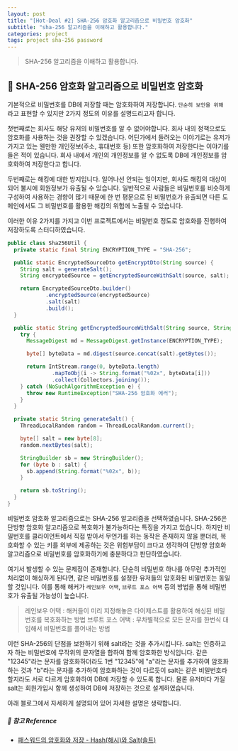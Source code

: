 ```yaml
---
layout: post
title: "[Hot-Deal #2] SHA-256 암호화 알고리즘으로 비밀번호 암호화"
subtitle: "sha-256 알고리즘을 이해하고 활용합니다."
categories: project
tags: project sha-256 password
---
```


> SHA-256 알고리즘을 이해하고 활용합니다.

<!--more-->

## 🌱 SHA-256 암호화 알고리즘으로 비밀번호 암호화

기본적으로 비밀번호를 DB에 저장할 때는 암호화하여 저장합니다. `단순히 보안을 위해` 라고 표현할 수 있지만 2가지 정도의 이유를 설명드리고자 합니다.

첫번째로는 회사도 해당 유저의 비밀번호를 알 수 없어야합니다. 회사 내의 정책으로도 암호화를 사용하는 것을 권장할 수 있겠습니다. 어딘가에서 들려오는 이야기로는 유저가 가지고 있는 웬만한 
개인정보(주소, 휴대번호 등) 또한 암호화하여 저장한다는 이야기를 들은 적이 있습니다. 회사 내에서 개인의 개인정보를 알 수 없도록 DB에 개인정보를 암호화하여 저장한다고 합니다.

두번째로는 해킹에 대한 방지입니다. 일어나선 안되는 일이지만, 회사도 해킹의 대상이 되어 불시에 회원정보가 유출될 수 있습니다. 일반적으로 사람들은 비밀번호를 비슷하게 구성하여 사용하는 경향이 
많기 때문에 한 번 평문으로 된 비밀번호가 유출되면 다른 도메인에서도 그 비밀번호를 활용한 해킹의 위험에 노출될 수 있습니다.

이러한 이유 2가지를 가지고 이번 프로젝트에서는 비밀번호 정도로 암호화를 진행하여 저장하도록 스터디하였습니다.

```java
public class Sha256Util {
  private static final String ENCRYPTION_TYPE = "SHA-256";

  public static EncryptedSourceDto getEncryptDto(String source) {
    String salt = generateSalt();
    String encryptedSource = getEncryptedSourceWithSalt(source, salt);

    return EncryptedSourceDto.builder()
            .encryptedSource(encryptedSource)
            .salt(salt)
            .build();
  }

  public static String getEncryptedSourceWithSalt(String source, String salt) {
    try {
      MessageDigest md = MessageDigest.getInstance(ENCRYPTION_TYPE);

      byte[] byteData = md.digest(source.concat(salt).getBytes());

      return IntStream.range(0, byteData.length)
              .mapToObj(i -> String.format("%02x", byteData[i]))
              .collect(Collectors.joining());
    } catch (NoSuchAlgorithmException e) {
      throw new RuntimeException("SHA-256 암호화 에러");
    }
  }

  private static String generateSalt() {
    ThreadLocalRandom random = ThreadLocalRandom.current();

    byte[] salt = new byte[8];
    random.nextBytes(salt);

    StringBuilder sb = new StringBuilder();
    for (byte b : salt) {
      sb.append(String.format("%02x", b));
    }

    return sb.toString();
  }
}

```

비밀번호 암호화 알고리즘으로는 SHA-256 알고리즘을 선택하였습니다. SHA-256은 단방향 암호화 알고리즘으로 복호화가 불가능하다는 특징을 가지고 있습니다. 
하지만 비밀번호를 클라이언트에서 직접 받아서 무언가를 하는 동작은 존재하지 않을 뿐더러, 복호화할 수 있는 키를 외부에 제공하는 것은 위험부담이 크다고 생각하여 
단방향 암호화 알고리즘으로 비밀번호를 암호화하기에 충분하다고 판단하였습니다.

여기서 발생할 수 있는 문제점이 존재합니다. 단순히 비밀번호 하나를 아무런 추가적인 처리없이 해싱하게 된다면, 같은 비밀번호를 설정한 유저들의 암호화된 비밀번호는 
동일할 것입니다. 이를 통해 해커가 `레인보우 어택`, `브루트 포스 어택` 등의 방법을 통해 비밀번호가 유출될 가능성이 높습니다.

> 레인보우 어택 : 해커들이 미리 지정해놓은 다이제스트를 활용하여 해싱된 비밀번호를 복호화하는 방법
> 브루트 포스 어택 : 무차별적으로 모든 문자를 한번식 대입해서 비밀번호를 풀어내는 방법

이런 SHA-256의 단점을 보완하기 위해 salt라는 것을 추가시킵니다. salt는 인증하고자 하는 비밀번호에 무작위의 문자열을 합하여 함께 암호화한 방식입니다. 
같은 "12345"라는 문자를 암호화하더라도 1번 "12345"에 "a"라는 문자를 추가하여 암호화하는 것과 "b"라는 문자를 추가하여 암호화하는 것이 다르듯이 salt는 
같은 비밀번호라할지라도 서로 다르게 암호화하여 DB에 저장할 수 있도록 합니다. 물론 유저마다 가질 salt는 회원가입시 함께 생성하여 DB에 저장하는 것으로 설계하였습니다.

아래 블로그에서 자세하게 설명되어 있어 자세한 설명은 생략합니다.

##### 🧾 참고 Reference
- [패스워드의 암호화와 저장 - Hash(해시)와 Salt(솔트)](https://st-lab.tistory.com/100)
